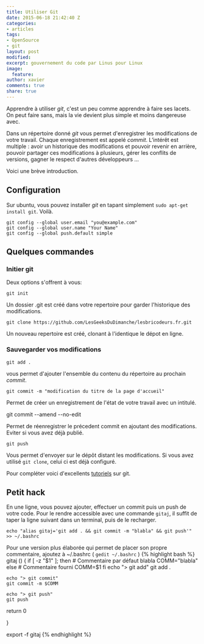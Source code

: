 ```yaml
---
title: Utiliser Git
date: 2015-06-18 21:42:40 Z
categories:
- articles
tags:
- OpenSource
- git
layout: post
modified: 
excerpt: gouvernement du code par Linus pour Linux
image:
  feature: 
author: xavier
comments: true
share: true
---
```


Apprendre à utiliser *git*, c'est un peu comme apprendre à faire ses lacets. On peut faire sans, mais la vie devient plus simple et moins dangereuse avec.

Dans un répertoire donné *git* vous permet d'enregistrer les modifications de votre travail. Chaque enregistrement est appelé *commit*. L’intérêt est multiple : avoir un historique des modifications et pouvoir revenir en arrière, pouvoir partager ces modifications à plusieurs, gérer les conflits de versions, gagner le respect d'autres développeurs ...

Voici une brève introduction.

## Configuration

Sur ubuntu, vous pouvez installer *git* en tapant simplement `sudo apt-get install git`. Voilà.

    git config --global user.email "you@example.com"
    git config --global user.name "Your Name"
    git config --global push.default simple

## Quelques commandes

### Initier git

Deux options s'offrent à vous:

	git init

Un dossier .git est créé dans votre repertoire pour garder l'historique des modifications.

	git clone https://github.com/LesGeeksDuDimanche/lesbricodeurs.fr.git

Un nouveau repertoire est créé, clonant à l'identique le dépot en ligne.

### Sauvegarder vos modifications

	git add .

vous permet d'ajouter l'ensemble du contenu du répertoire au prochain *commit*.

	git commit -m "modification du titre de la page d'accueil"

Permet de créer un enregistrement de l'état de votre travail avec un intitulé.

  git commit --amend --no-edit

Permet de réenregistrer le précedent commit en ajoutant des modifications. Eviter si vous avez déjà publié.

	git push

Vous permet d'envoyer sur le dépôt distant les modifications. Si vous avez utilisé `git clone`, celui ci est déjà configuré.

Pour compléter voici d'excellents [tutoriels](https://www.atlassian.com/git/tutorials/) sur git.


## Petit hack

En une ligne, vous pouvez ajouter, effectuer un commit puis un push de votre code. Pour le rendre accessible avec une commande `gitaj`, il suffit de taper la ligne suivant dans un terminal, puis de le recharger.

    echo "alias gitaj='git add . && git commit -m "blabla" && git push'" >> ~/.bashrc

Pour une version plus élaborée qui permet de placer son propre commentaire, ajoutez à ~/.bashrc ( `gedit ~/.bashrc` )
{% highlight bash %}
gitaj () {
   if [ -z "$1" ];  then
        # Commentaire par défaut blabla
        COMM="blabla"
       else
        # Commentaire fourni
        COMM=$1
    fi
    echo "> git add"
    git add .

    echo "> git commit"
    git commit -m $COMM

    echo "> git push"
    git push

   return 0

}

export -f gitaj
{% endhighlight %}
